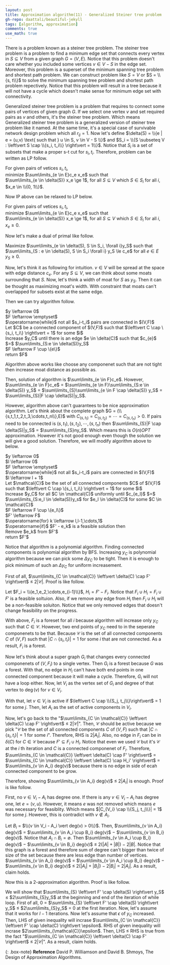 ```yaml
---
layout: post
title: Approximation algorithm(11) - Generalized Steiner tree problem
gh-repo: daattali/beautiful-jekyll
tags: [algorithm, approximation]
comments: true
use_math: true
---
```


There is a problem known as a steiner tree problem.
The steiner tree problem is a problem to find a minimum edge set that connects every vertex in $S \subseteq V$ from a given graph $G = (V,E)$.
Notice that this problem doesn't care whether you included some vertices $v \in V - S$ in the edge set.
Moreover, this problem is a superset of the minimum spanning tree problem and shortest path problem.
We can construct problem like $S = V$ or $S = \\{s, t\\}$ to solve the minimum spanning tree problem and shortest path problem repectively.
Notice that this problem will result in a tree because it will not have a cycle which doesn't make sense for minimum edge set with connectivity.

Generalized steiner tree problem is a problem that requires to connect some pairs of vertices of given graph $G$.
If we select one vertex $v$ and set required pairs as $v$ and others, it's the steiner tree problem.
Which means Generalized steiner tree problem is a generalized version of steiner tree problem like it named.
At the same time, it's a special case of survivable network design problem which all $r_{ij} = 1$.
Now let's define $\delta(S) = \\{e | e = (u,v) \text{ such that } u \in S, v \in V - S \\}$ and $S_i = \\{S \subseteq V : \left\vert S \cap \\{s_i, t_i\\} \right\vert = 1\\}$.
Notice that $S_i$ is a set of subsets that make a proper s-t cut for $s_i, t_i$.
Therefore, problem can be written as LP follow.

For given pairs of vetices $s_i, t_i$,<br>
minimize $\sum\limits_{e \in E}c_e x_e$ such that<br>
$\sum\limits_{e \in \delta(S)} x_e \ge 1$, for all $S \subseteq V$ which $S \in S_i$ for all $i$, <br>
$x_e \in \\{0, 1\\}$.

Now IP above can be relaxed to LP below.

For given pairs of vetices $s_i, t_i$,<br>
minimize $\sum\limits_{e \in E}c_e x_e$ such that<br>
$\sum\limits_{e \in \delta(S)} x_e \ge 1$, for all $S \subseteq V$ which $S \in S_i$ for all $i$, <br>
$x_e \ge 0$.

Now let's make a dual of primal like follow.

Maximize $\sum\limits_{e \in \delta(S), S \in S_i, \forall i}y_S$ such that<br>
$\sum\limits_{S : e \in \delta(S), S \in S_i \forall i} y_S \le c_e$ for all $e \in E$<br>
$y_S \ge 0$.

Now, let's think it as following for intuition.
$v \in V$ will be spread at the space with edge distance $c_e$.
For any $S \subseteq V$, we can think about some moats surrounding that $S$.
Now, let's think a width of moat for $S$ as $y_S$.
Then it can be thought as maximizing moat's width.
With constraint that moats can't overlapped for subsets exist at the same edge.

Then we can try algorithm follow.

<div class="alg">
    $y \leftarrow 0$<br>
    $F \leftarrow \emptyset$<br>
    $\operatorname{while}$ not all $s_i-t_i$ pairs are connected in $(V,F)$<br>
    <div class="alg">
        Let $C$ be a connected component of $(V,F)$ such that $\left\vert C \cap \{s_i, t_i\} \right\vert = 1$ for some $i$<br>
        Increase $y_C$ until there is an edge $e \in \delta(C)$ such that $c_{e}$ $=$ $\sum\limits_{S:e \in \delta(S)}y_S$<br>
        $F \leftarrow F \cup \{e\}$<br>
    </div>
    return $F$
</div>

Algorithm above works like choose any componenet such that are not tight then increase moat distance as possible as.

Then, solution of algorithm is $\sum\limits_{e \in F}c_e$.
However, $\sum\limits_{e \in F}c_e$ $=$ $\sum\limits_{e \in F}\sum\limits_{S:e \in \delta(S)} y_S$ $=$ $\sum\limits_{S}\sum\limits_{e \in F \cap \delta(S)} y_S$ $=$ $\sum\limits_{S}|F \cap \delta(S)|y_S$.

However, algorithm above can't guarantees to be nice approximation algorithm.
Let's think about the complete graph $G = (\\{s,t_1,t_2,t_3,\cdots,t_n\\},E)$ with $C_{(s,t_1)} = C_{(s,t_2)} = \cdots = C_{(s,t_n)} > 0$.
If pairs need to be connected is $(s,t_1), (s,t_2), \cdots, (s,t_n)$ then $\sum\limits_{S}|F \cap \delta(S)|y_S$ = $\sum\limits_{S}ny_S$.
Which means this is $O(n)OPT$ approximation.
However it's not good enough even though the solution we will give a good solution.
Therefore, we will modify algorithm above to below.

<div class="alg">
    $y \leftarrow 0$<br>
    $l \leftarrow 0$<br>
    $F \leftarrow \emptyset$<br>
    $\operatorname{while}$ not all $s_i-t_i$ pairs are connected in $(V,F)$<br>
    <div class="alg">
        $l \leftarrow l + 1$<br>
        Let $\mathcal{C}$ be the set of all connected components $C$ of $(V,F)$ such that $\left\vert C \cap \{s_i, t_i\} \right\vert = 1$ for some $i$<br>
        Increase $y_C$ for all $C \in \mathcal{C}$ uniformly until $c_{e_l}$ $=$ $\sum\limits_{S:e_l \in \delta(S)}y_s$ for $e_l \in \delta(C)$ for some $C \in \mathcal{C}$<br>
        $F \leftarrow F \cup \{e_l\}$<br>
    </div>
    $F' \leftarrow F$<br>
    $\operatorname{for} k \leftarrow l,l-1,\cdots,1$
    <div class="alg">
        $\operatorname{if}$ $F' - e_k$ is a feasible solution then
        <div class="alg">
            Remove $e_k$ from $F'$
        </div>
    </div>
    return $F'$
</div>

Notice that algorithm is a polynomial algorithm.
Finding connected components is polynomial algorithm by BFS.
Increasing $y_C$ is polynomial algorithm because we can pick some $\Delta y_C$ to be tight.
Then it is enough to pick minimum of such an $\Delta y_C$ for uniform increasement.

First of all, $\sum\limits_{C \in \mathcal{C}} \left\vert \delta(C) \cap F' \right\vert$ $\le$ $2 \left\vert \mathcal{C} \right\vert$.
Proof is like follow.

Let $F_i = \\{e_1,e_2,\cdots,e_{i-1}\\}$, $H_i = F' - F_i$.
Notice that $F_i \cup H_i = F_i \cup F'$ is a feasible soltuion.
Also, if we remove any edge from $H_i$ then $F_i \cup H_i$ will be a non-feasible soluiton.
Notice that we only removed edges that doesn't change feasibility on the progress.

With above, $F_i$ is a foreset for all $i$ because algorithm will increase only $y_C$ such that $C \in \mathcal{C}$.
However, two end points of $y_C$ need to in the seperate componenets to be that. 
Because $\mathcal{C}$ is the set of all connected components $C$ of $(V,F)$ such that $\left\vert C \cap \{s_i, t_i\} \right\vert = 1$ for some $i$ that are not connected.
As a result, $F_i$ is a forest.

Now let's think about a super graph $G_i$ that changes every connected componenets of $(V, F_i)$ to a single vertex.
Then $G_i$ is a forest because $G$ was a forest.
With that, no edge in $H_i$ can't have both end points in one connected component because it will make a cycle.
Therefore, $G_i$ will not have a loop either.
Now, let $V_i$ as the vertex set of $G_i$ and degree of that vertex to $\operatorname{deg}(v)$ for $v \in V_i$.

With that, let $v \in V_i$ is active if $\left\vert C \cap \\{S_j, t_j\\}\right\vert$ $=$ $1$ for some $j$.
Then, let $A_i$ as the set of active components in $V_i$.

Now, let's go back to the "$\sum\limits_{C \in \mathcal{C}} \left\vert \delta(C) \cap F' \right\vert$ $\le$ $2 \left\vert \mathcal{C} \right\vert$".
Then, $\mathcal{C}$ should be active because we pick "$\mathcal{C}$ be the set of all connected components $C$ of $(V,F)$ such that $\left\vert C \cap \{s_i, t_i\} \right\vert = 1$ for some $i$".
Therefore, RHS is $2 \left\vert A_i \right\vert$.
Also, no edge in $F_i$ can be in $\delta(C)$ for $C \in \mathcal{C}$ because $F' \subseteq F_i \cup H_i$.
Notice that even we used $\mathcal{C}$ but it's $\mathcal{C}$ at the $i$ th iteration and $C$ is a connected componenet of $F_i$.
Therefore, $\sum\limits_{C \in \mathcal{C}} \left\vert \delta(C) \cap F' \right\vert$ = $\sum\limits_{C \in \mathcal{C}} \left\vert \delta(C) \cap H_i' \right\vert$ $=$ $\sum\limits_{v \in A_i} deg(v)$ because there is no edge in side of ecah connected component to be grow. 

Therefore, showing $\sum\limits_{v \in A_i} deg(v)$ $\le$ $2 \left\vert A_i \right\vert$ is enough.
Proof is like follow.

First, no $v \in V_i - A_i$ has degree one.
If there is any $v \in V_i - A_i$ has degree one, let $e = (v, u)$.
However, it means $e$ was not removed which means $e$ was necessary for feasiblity.
Which means $|C_{V_i} \cap \\{S_j, t_j\\}| = 1$ for some $j$.
However, this is contradict with $v \not\in A_i$.

Let $B_i$ $=$ $\\{v \in V_i - A_i \vert deg(v) > 0\\}$.
Then, $\sum\limits_{v \in A_i} deg(v)$ $=$ $\sum\limits_{v \in A_i \cup B_i} deg(v)$ $-$ $\sum\limits_{v \in B_i} deg(v)$.
Notice that $A_i \cap B_i = \emptyset$.
Then $\sum\limits_{v \in A_i \cup B_i} deg(v)$ $-$ $\sum\limits_{v \in B_i} deg(v)$ $\le$ $2(\left\vert A \right\vert + \left\vert B \right\vert)$ $-$ $2\left\vert B \right\vert$.
Notice that this graph is a forest and therefore sum of degree can't bigger than twice of size of the set because there are less edge than number of vertices.
$\sum\limits_{v \in A_i} deg(v)$ $=$ $\sum\limits_{v \in A_i \cup B_i} deg(v)$ $-$ $\sum\limits_{v \in B_i} deg(v)$ $\le$ $2(\left\vert A_i \right\vert + \left\vert B_i \right\vert)$ $-$ $2\left\vert B_i \right\vert$ $=$ $2\left\vert A_i \right\vert$.
As a result, claim holds.

Now this is a 2-approximation algorithm.
Proof is like follow.

We will show that $\sum\limits_{S} \left\vert F' \cap \delta(S) \right\vert y_S$ $\le$ $2\sum\limits_{S}y_S$ at the beginning and end of the iteration of $\operatorname{while}$ loop.
First of all, $0$ $=$ $\sum\limits_{S} \left\vert F' \cap \delta(S) \right\vert y_S$ $\le$ $2\sum\limits_{S}y_S$ $=$ $0$ at the first iteration.
Now, let's assume that it works for $l - 1$ iterations.
Now let's assume that $\epsilon$ of $y_C$ increased. 
Then, LHS of given inequality will incrase $\sum\limits_{C \in \mathcal{C}} \left\vert F' \cap \delta(C) \right\vert \epsilon$.
RHS of given inequality will incrase $2\sum\limits_{\mathcal{C}}\epsilon$.
Then, LHS $\le$ RHS is true from the fact "$\sum\limits_{C \in \mathcal{C}} \left\vert \delta(C) \cap F' \right\vert$ $\le$ $2 \left\vert \mathcal{C} \right\vert$".
As a result, claim holds.


{: .box-note}
**Reference** David P. Williamson and David B. Shmoys, The Design of Approximation Algorithms.